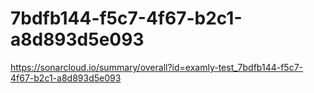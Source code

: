 # 7bdfb144-f5c7-4f67-b2c1-a8d893d5e093
https://sonarcloud.io/summary/overall?id=examly-test_7bdfb144-f5c7-4f67-b2c1-a8d893d5e093
